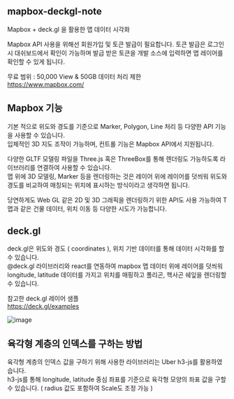 ## mapbox-deckgl-note

Mapbox + deck.gl 을 활용한 맵 데이터 시각화

Mapbox API 사용을 위해선 회원가입 및 토큰 발급이 필요합니다.
토큰 발급은 로그인 시 대쉬보드에서 확인이 가능하며 발급 받은 토큰을 개발 소스에 입력하면 맵 레이어를 확인할 수 있게 됩니다.

무료 범위 : 50,000 View & 50GB 데이터 처리 제한<br/>
https://www.mapbox.com/

## Mapbox 기능

기본 적으로 위도와 경도를 기준으로 Marker, Polygon, Line 처리 등 다양한 API 기능을 사용할 수 있습니다.<br/>
입체적인 3D 지도 조작이 가능하며, 컨트롤 기능은 Mapbox API에서 지원됩니다.

다양한 GLTF 모델링 파일을 Three.js 혹은 ThreeBox를 통해 렌더링도 가능하도록 라이브러리를 연결하여 사용할 수 있습니다.<br/>
맵 위에 3D 모델링, Marker 등을 렌더링하는 것은 레이어 위에 레이어를 덧씌워 위도와 경도를 비교하여 매칭되는 위치에 표시하는 방식이라고 생각하면 됩니다.

당연하게도 Web GL 같은 2D 및 3D 그래픽을 렌더링하기 위한 API도 사용 가능하여 T맵과 같은 건물 데이터, 위치 이동 등 다양한 시도가 가능합니다.<br/>

## deck.gl

deck.gl은 위도와 경도 ( coordinates ), 위치 기반 데이터를 통해 데이터 시각화를 할 수 있습니다.<br/>
@deck.gl 라이브러리와 react를 연동하여 mapbox 맵 데이터 위에 레이어를 덧씌워 longitude, latitude 데이터를 가지고 위치를 매핑하고 폴리곤, 헥사곤 쉐잎을 렌더링할 수 있습니다.<br/>

참고한 deck.gl 레이어 샘플<br/>
https://deck.gl/examples

![image](https://github.com/jiwooproity/mapbox-deckgl-note/assets/58384366/9f24fed3-fa12-4d81-b4c2-858e007c512c)

## 육각형 계층의 인덱스를 구하는 방법

육각형 계층의 인덱스 값을 구하기 위해 사용한 라이브러리는 Uber h3-js를 활용하였습니다.<br/>
h3-js를 통해 longitude, latitude 중심 좌표를 기준으로 육각형 모양의 좌표 값을 구할 수 있습니다. ( radius 값도 포함하여 Scale도 조정 가능 )

